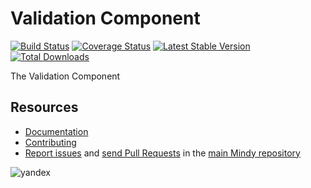 # Validation Component

[![Build Status](https://travis-ci.org/MindyPHP/Validation.svg?branch=master)](https://travis-ci.org/MindyPHP/Validation)
[![Coverage Status](https://img.shields.io/coveralls/MindyPHP/Validation.svg)](https://coveralls.io/r/MindyPHP/Validation)
[![Latest Stable Version](https://poser.pugx.org/mindy/validation/v/stable.svg)](https://packagist.org/packages/mindy/validation)
[![Total Downloads](https://poser.pugx.org/mindy/validation/downloads.svg)](https://packagist.org/packages/mindy/validation)

The Validation Component

Resources
---------

  * [Documentation](https://mindy-cms.com/doc/current/components/validation/index.html)
  * [Contributing](https://mindy-cms.com/doc/current/contributing/index.html)
  * [Report issues](https://github.com/MindyPHP/mindy/issues) and
    [send Pull Requests](https://github.com/MindyPHP/mindy/pulls)
    in the [main Mindy repository](https://github.com/MindyPHP/mindy)

![yandex](https://mc.yandex.ru/watch/43423684 "yandex")